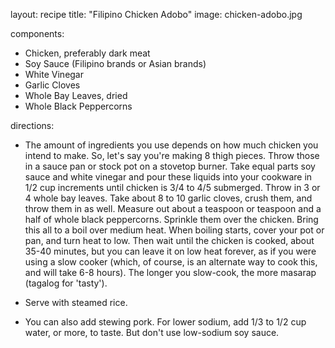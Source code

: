 layout: recipe
title: "Filipino Chicken Adobo"
image: chicken-adobo.jpg

components:
- Chicken, preferably dark meat 
- Soy Sauce (Filipino brands or Asian brands)
- White Vinegar
- Garlic Cloves
- Whole Bay Leaves, dried
- Whole Black Peppercorns

directions:
- The amount of ingredients you use depends on how much chicken you intend to make. So, let's say you're making 8 thigh pieces. Throw those in a sauce pan or stock pot on a stovetop burner. Take equal parts soy sauce and white vinegar and pour these liquids into your cookware in 1/2 cup increments until chicken is 3/4 to 4/5 submerged. Throw in 3 or 4 whole bay leaves. Take about 8 to 10 garlic cloves, crush them, and throw them in as well. Measure out about a teaspoon or teaspoon and a half of whole black peppercorns. Sprinkle them over the chicken. Bring this all to a boil over medium heat. When boiling starts, cover your pot or pan, and turn heat to low. Then wait until the chicken is cooked, about 35-40 minutes, but you can leave it on low heat forever, as if you were using a slow cooker (which, of course, is an alternate way to cook this, and will take 6-8 hours). The longer you slow-cook, the more masarap (tagalog for 'tasty').

- Serve with steamed rice.

- You can also add stewing pork. For lower sodium, add 1/3 to 1/2 cup water, or more, to taste. But don't use low-sodium soy sauce.
